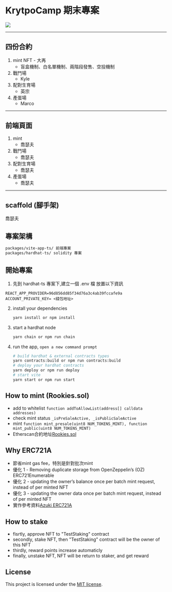 # KrytpoCamp 期末專案

![](https://drive.google.com/file/d/19NpAJb2_82nU5lJwsCW2LrjzjGDJym0q/view?usp=sharing)

---

## 四份合約

1. mint NFT - 大再
    - 盲盒機制、白名單機制、兩階段發售、空投機制
1. 戰鬥場
    - Kyle
1. 配對生育場
    - 英宗
1. 產蛋場
    - Marco

---

## 前端頁面

1. mint
    - 喬瑟夫
1. 戰鬥場
    - 喬瑟夫
1. 配對生育場
    - 喬瑟夫
1. 產蛋場
    - 喬瑟夫

---

## scaffold (腳手架)

喬瑟夫

## 專案架構

```bash
packages/vite-app-ts/ 前端專案
packages/hardhat-ts/ solidity 專案
```

## 開始專案

1. 先到 hardhat-ts 專案下,建立一個 .env 檔
   放置以下資訊

```env
REACT_APP_PROVIDER=96d856dd85f34d76a3c4ab39fccafe9a
ACCOUNT_PRIVATE_KEY= <錢包地址>
```

2. install your dependencies

    ```bash
    yarn install or npm install
    ```

3. start a hardhat node

    ```bash
    yarn chain or npm run chain
    ```

4. run the app, `open a new command prompt`

    ```bash
    # build hardhat & external contracts types
    yarn contracts:build or npm run contracts:build
    # deploy your hardhat contracts
    yarn deploy or npm run deploy
    # start vite
    yarn start or npm run start
    ```
    
 ## How to mint (Rookies.sol)
 * add to whitelist ```function addToAllowList(address[] calldata addresses)```
 * check mint status ```_isPreSaleActive, _isPublicSaleActive```
 * mint ```function mint_presale(uint8 NUM_TOKENS_MINT), function mint_public(uint8 NUM_TOKENS_MINT)```
 * Etherscan合約地址[Rookies.sol](https://rinkeby.etherscan.io/address/0x01d5b5044c5c6a97e071c5753fb7b6d40949cc06#code)

 ## Why ERC721A
 * 節省mint gas fee，特別是針對批次mint
 * 優化 1 - Removing duplicate storage from OpenZeppelin’s (OZ) ERC721Enumerable
 * 優化 2 - updating the owner’s balance once per batch mint request, instead of per minted NFT 
 * 優化 3 - updating the owner data once per batch mint request, instead of per minted NFT
 * 實作參考資料[Azuki ERC721A](https://www.azuki.com/erc721a?fbclid=IwAR0bYh7Ehls9hilQxVLl6h4AbqQNWng0N2o6UdOCpi4BRjm9609bGTKafqY)

## How to stake
* fisrtly, approve NFT to "TestStaking" contract
* secondly, stake NFT, then "TestStaking" contract will be the owner of this NFT
* thirdly, reward points increase automaticly
* finally, unstake NFT, NFT will be return to staker, and get reward


## License

This project is licensed under the [MIT license](LICENSE).
